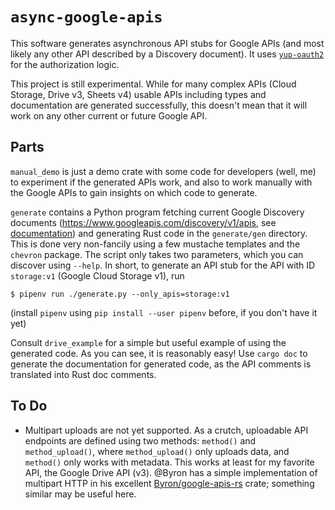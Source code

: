# `async-google-apis`

This software generates asynchronous API stubs for Google APIs (and most likely
any other API described by a Discovery document). It uses
[`yup-oauth2`](https://github.com/dermesser/yup-oauth2) for the authorization
logic.

This project is still experimental. While for many complex APIs (Cloud Storage,
Drive v3, Sheets v4) usable APIs including types and documentation are generated
successfully, this doesn't mean that it will work on any other current or future
Google API.

## Parts

`manual_demo` is just a demo crate with some code for developers (well, me) to
experiment if the generated APIs work, and also to work manually with the Google
APIs to gain insights on which code to generate.

`generate` contains a Python program fetching current Google Discovery documents
(https://www.googleapis.com/discovery/v1/apis, see
 [documentation](https://developers.google.com/discovery/v1/reference)) and
generating Rust code in the `generate/gen` directory. This is done very
non-fancily using a few mustache templates and the `chevron` package. The script
only takes two parameters, which you can discover using `--help`. In short, to
generate an API stub for the API with ID `storage:v1` (Google Cloud Storage v1),
run

```shell
$ pipenv run ./generate.py --only_apis=storage:v1
```

(install `pipenv` using `pip install --user pipenv` before, if you don't have it
yet)

Consult `drive_example` for a simple but useful example of using the generated
code. As you can see, it is reasonably easy! Use `cargo doc` to generate the
documentation for generated code, as the API comments is translated into Rust
doc comments.

## To Do

* Multipart uploads are not yet supported. As a crutch, uploadable API endpoints
are defined using two methods: `method()` and `method_upload()`, where
`method_upload()` only uploads data, and `method()` only works with metadata.
This works at least for my favorite API, the Google Drive API (v3). @Byron has a
simple implementation of multipart HTTP in his excellent
[Byron/google-apis-rs](https://github.com/Byron/google-apis-rs) crate; something
similar may be useful here.
